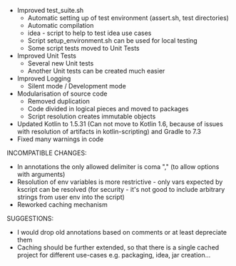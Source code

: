 * Improved test_suite.sh
  * Automatic setting up of test environment (assert.sh, test directories) 
  * Automatic compilation
  * idea - script to help to test idea use cases
  * Script setup_environment.sh can be used for local testing
  * Some script tests moved to Unit Tests 
* Improved Unit Tests
  * Several new Unit tests
  * Another Unit tests can be created much easier
* Improved Logging
  * Silent mode / Development mode
* Modularisation of source code
  * Removed duplication
  * Code divided in logical pieces and moved to packages 
  * Script resolution creates immutable objects
* Updated Kotlin to 1.5.31 (Can not move to Kotlin 1.6, because of issues with resolution of artifacts in kotlin-scripting) and Gradle to 7.3
* Fixed many warnings in code

INCOMPATIBLE CHANGES:
* In annotations the only allowed delimiter is coma "," (to allow options with arguments)
* Resolution of env variables is more restrictive - only vars expected by kscript can be resolved (for security - it's not good to include arbitrary strings from user env into the script)
* Reworked caching mechanism

SUGGESTIONS:
* I would drop old annotations based on comments or at least depreciate them
* Caching should be further extended, so that there is a single cached project for different use-cases e.g. packaging, idea, jar creation...  
